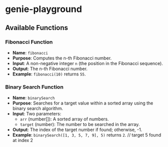 # genie-playground


## Available Functions

### Fibonacci Function
- **Name**: `fibonacci`
- **Purpose**: Computes the n-th Fibonacci number.
- **Input**: A non-negative integer `n` (the position in the Fibonacci sequence).
- **Output**: The n-th Fibonacci number.
- **Example**: `fibonacci(10)` returns `55`.

### Binary Search Function
- **Name**: `binarySearch`
- **Purpose**: Searches for a target value within a sorted array using the binary search algorithm.
- **Input**: Two parameters:
  - `arr` (number[]): A sorted array of numbers.
  - `target` (number): The number to be searched in the array.
- **Output**: The index of the target number if found; otherwise, -1.
- **Example**: `binarySearch([1, 3, 5, 7, 9], 5)` returns `2`. // target 5 found at index 2